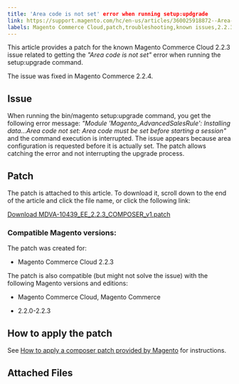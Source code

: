 ```yaml
---
title: 'Area code is not set' error when running setup:updgrade
link: https://support.magento.com/hc/en-us/articles/360025918872--Area-code-is-not-set-error-when-running-setup-updgrade
labels: Magento Commerce Cloud,patch,troubleshooting,known issues,2.2.3,setup:upgrade
---
```


This article provides a patch for the known Magento Commerce Cloud 2.2.3 issue related to getting the *"Area code is not set"* error when running the setup:upgrade command.

The issue was fixed in Magento Commerce 2.2.4.

## Issue

When running the bin/magento setup:upgrade command, you get the following error message: *"Module 'Magento\_AdvancedSalesRule': Installing data...Area code not set: Area code must be set before starting a session"* and the command execution is interrupted. The issue appears because area configuration is requested before it is actually set. The patch allows catching the error and not interrupting the upgrade process.

## Patch

The patch is attached to this article. To download it, scroll down to the end of the article and click the file name, or click the following link:

[Download MDVA-10439\_EE\_2.2.3\_COMPOSER\_v1.patch](https://support.magento.com/hc/en-us/article_attachments/360025885651/MDVA-10439_EE_2.2.3_COMPOSER_v1.patch)

### Compatible Magento versions:

The patch was created for:

* Magento Commerce Cloud 2.2.3

The patch is also compatible (but might not solve the issue) with the following Magento versions and editions:

* Magento Commerce Cloud, Magento Commerce

* 2.2.0-2.2.3

## How to apply the patch

See [How to apply a composer patch provided by Magento](https://support.magento.com/hc/en-us/articles/360028367731) for instructions.

## Attached Files

